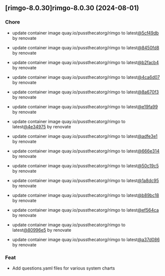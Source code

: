 

## [rimgo-8.0.30]rimgo-8.0.30 (2024-08-01)

### Chore



- update container image quay.io/pussthecatorg/rimgo to latest[@5cf49db](https://github.com/5cf49db) by renovate

- update container image quay.io/pussthecatorg/rimgo to latest[@8450fd8](https://github.com/8450fd8) by renovate

- update container image quay.io/pussthecatorg/rimgo to latest[@b2facb4](https://github.com/b2facb4) by renovate

- update container image quay.io/pussthecatorg/rimgo to latest[@4ca6d07](https://github.com/4ca6d07) by renovate

- update container image quay.io/pussthecatorg/rimgo to latest[@8a670f3](https://github.com/8a670f3) by renovate

- update container image quay.io/pussthecatorg/rimgo to latest[@e19fa99](https://github.com/e19fa99) by renovate

- update container image quay.io/pussthecatorg/rimgo to latest[@4e34975](https://github.com/4e34975) by renovate

- update container image quay.io/pussthecatorg/rimgo to latest[@adfe3e1](https://github.com/adfe3e1) by renovate

- update container image quay.io/pussthecatorg/rimgo to latest[@666e314](https://github.com/666e314) by renovate

- update container image quay.io/pussthecatorg/rimgo to latest[@50c19c5](https://github.com/50c19c5) by renovate

- update container image quay.io/pussthecatorg/rimgo to latest[@1a8dc95](https://github.com/1a8dc95) by renovate

- update container image quay.io/pussthecatorg/rimgo to latest[@b89bc18](https://github.com/b89bc18) by renovate

- update container image quay.io/pussthecatorg/rimgo to latest[@ef564ca](https://github.com/ef564ca) by renovate

- update container image quay.io/pussthecatorg/rimgo to latest[@80996e5](https://github.com/80996e5) by renovate

- update container image quay.io/pussthecatorg/rimgo to latest[@a37d086](https://github.com/a37d086) by renovate

### Feat



- Add questions.yaml files for various system charts